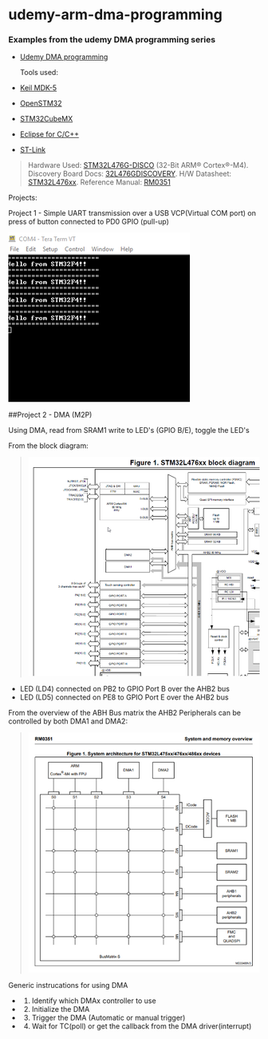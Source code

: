 # udemy-arm-dma-programming
### Examples from the udemy DMA programming series
- [Udemy DMA programming][udemy dma course]

    Tools used:
- [Keil MDK-5][KeilMDK5_link]
- [OpenSTM32][OpenSTM32_link]
- [STM32CubeMX][STM32CubeMX_link]
- [Eclipse for C/C++][EclipsePackages_link]
- [ST-Link][ST-Link_link]

> Hardware Used: [STM32L476G-DISCO][STM32L476G-DISCO_link]
(32-Bit ARM® Cortex®-M4).
> Discovery Board Docs: [32L476GDISCOVERY][32L476GDISCOVERY_link].
> H/W Datasheet: [STM32L476xx][STM32L476xx_link].
> Reference Manual: [RM0351][RM0351_link]


Projects:

Project 1 - Simple UART transmission over a USB VCP(Virtual COM port) on press of button connected to PD0 GPIO (pull-up)

![screen shot](/img/project1_terraterm.png)

##Project 2 - DMA (M2P)

Using DMA, read from SRAM1 write to LED's (GPIO B/E), toggle the LED's

From the block diagram:

> ![Block Diagram STM32L476xx](/img/STM32L476xx_Block_Diagram.png)

- LED (LD4) connected on PB2 to GPIO Port B over the AHB2 bus
- LED (LD5) connected on PE8 to GPIO Port E over the AHB2 bus

From the overview of the ABH Bus matrix the AHB2 Peripherals can be controlled by both DMA1 and DMA2:
> ![Bus Matrix STM32L476](/img/STM32L476xx_BusMatrix.png)



Generic instrucations for using DMA
+ 1) Identify which DMAx controller to use
+ 2) Initialize the DMA
+ 3) Trigger the DMA (Automatic or manual trigger)
+ 4) Wait for TC(poll) or get the callback from the DMA driver(interrupt)



<!-- Reference Links -->
[udemy dma course]: https://www.udemy.com/microcontroller-dma-programming-fundamentals-to-advanced/learn/v4/overview
[KeilMDK5_link]: http://www2.keil.com/mdk5/
[OpenSTM32_link]: http://www.openstm32.org/HomePage
[STM32CubeMX_link]: https://www.st.com/en/development-tools/stm32cubemx.html
[EclipsePackages_link]: https://www.eclipse.org/downloads/packages/
[STM32L476G-DISCO_link]: https://www.digikey.com/product-detail/en/stmicroelectronics/STM32L476G-DISCO/497-15879-ND/5344355
[ST-Link_link]: https://www.st.com/content/st_com/en/products/development-tools/software-development-tools/stm32-software-development-tools/stm32-utilities/stsw-link009.html
[STM32L476xx_link]: https://www.st.com/content/ccc/resource/technical/document/datasheet/c5/ed/2f/60/aa/79/42/0b/DM00108832.pdf/files/DM00108832.pdf/jcr:content/translations/en.DM00108832.pdf
[RM0351_link]: https://www.st.com/content/ccc/resource/technical/document/reference_manual/02/35/09/0c/4f/f7/40/03/DM00083560.pdf/files/DM00083560.pdf/jcr:content/translations/en.DM00083560.pdf
[32L476GDISCOVERY_link]: https://www.st.com/en/evaluation-tools/32l476gdiscovery.html


